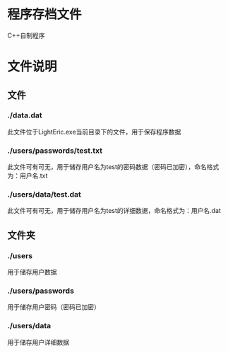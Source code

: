 # 程序存档文件

C++自制程序

# 文件说明

## 文件

### ./data.dat

此文件位于LightEric.exe当前目录下的文件，用于保存程序数据

### ./users/passwords/test.txt

此文件可有可无，用于储存用户名为test的密码数据（密码已加密），命名格式为：用户名.txt

### ./users/data/test.dat

此文件可有可无，用于储存用户名为test的详细数据，命名格式为：用户名.dat

## 文件夹

### ./users

用于储存用户数据

### ./users/passwords

用于储存用户密码（密码已加密）

### ./users/data

用于储存用户详细数据
